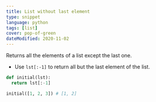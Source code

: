 ```yaml
---
title: List without last element
type: snippet
language: python
tags: [list]
cover: pop-of-green
dateModified: 2020-11-02
---
```


Returns all the elements of a list except the last one.

- Use `lst[:-1]` to return all but the last element of the list.

```py
def initial(lst):
  return lst[:-1]
```

```py
initial([1, 2, 3]) # [1, 2]
```
